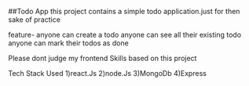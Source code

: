 ##Todo App
this project contains a simple todo application.just for then sake of practice

feature-
anyone can create a todo
anyone can see all their existing todo 
anyone can mark their todos as done

Please dont judge my frontend Skills based on this project

Tech Stack Used
1)react.Js
2)node.Js
3)MongoDb
4)Express


